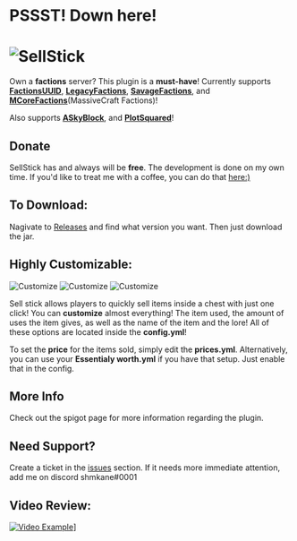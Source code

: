 # PSSST! Down here!

# ![SellStick](https://proxy.spigotmc.org/2dc1dbaacf1f39b89a69ab13340b1c4a32370866?url=https%3A%2F%2Fi.gyazo.com%2F6820a34e0050ac2295dfbcaedb06fde9.png "SellStick")

Own a **factions** server? This plugin is a **must-have**!
Currently supports **[FactionsUUID](https://github.com/shmkane/SellStick/tree/UUID_OR_SAVAGE)**, **[LegacyFactions](https://github.com/shmkane/SellStick/tree/LEGACY)**,  **[SavageFactions](https://github.com/shmkane/SellStick/tree/UUID_OR_SAVAGE)**, and **[MCoreFactions](https://github.com/shmkane/SellStick/tree/MCORE)**(MassiveCraft Factions)!

Also supports **[ASkyBlock](https://github.com/shmkane/SellStick/tree/ASKYBLOCK)**, and **[PlotSquared](https://github.com/shmkane/SellStick/tree/PLOTSQUARED)**!

## Donate
SellStick has and always will be **free**. The development is done on my own time. If you'd like to treat me with a coffee, you can do that [here:)](http://paypal.me/shmkane/5) 

## To Download:
Nagivate to [Releases](https://github.com/shmkane/SellStick/releases) and find what version you want. Then just download the jar.

## Highly Customizable:
![Customize](https://proxy.spigotmc.org/96f3cf014b4d3ff6e811eebf4f22220b2fb41858?url=https%3A%2F%2Fimage.prntscr.com%2Fimage%2F6mGwaXYbT6m6nIk3wgllOw.png "Customize!") ![Customize](https://proxy.spigotmc.org/ab1a457fb602789aa8fa289b8d1fb98a0ec49383?url=https%3A%2F%2Fimage.prntscr.com%2Fimage%2FcQ3WdReqRGur-DQS0k4Pxg.png "Customize!!!") ![Customize](https://proxy.spigotmc.org/a91d97d1708446671fddcdb356ecd59214c86b83?url=https%3A%2F%2Fimage.prntscr.com%2Fimage%2Fw1UWdaHnRbiFL14F0-rkFQ.png "Customize!!!!!")

Sell stick allows players to quickly sell items inside a chest with just one click! You can **customize** almost everything! The item used, the amount of uses the item gives, as well as the name of the item and the lore! All of these options are located inside the **config.yml**!

To set the **price** for the items sold, simply edit the **prices.yml**. Alternatively, you can use your **Essentialy worth.yml** if you have that setup. Just enable that in the config.

## More Info
Check out the spigot page for more information regarding the plugin.

## Need Support?
Create a ticket in the [issues](https://github.com/shmkane/SellStick/issues) section. If it needs more immediate attention, add me on discord shmkane#0001

## Video Review:
[![Video Example](http://img.youtube.com/vi/IsUqH1b8RmU/0.jpg)](http://www.youtube.com/watch?v=IsUqH1b8RmU)]


